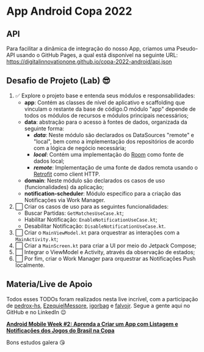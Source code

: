 # App Android Copa 2022

## API

Para facilitar a dinâmica de integração do nosso App, criamos uma Pseudo-API usando o GitHub Pages, a qual está disponível na seguinte URL: https://digitalinnovationone.github.io/copa-2022-android/api.json

## Desafio de Projeto (Lab) 😎

1. :white_check_mark: Explore o projeto base e entenda seus módulos e responsabilidades:
   * **app**: Contém as classes de nível de aplicativo e scaffolding que vinculam o restante da base de código.O módulo "app" depende de todos os módulos de recursos e módulos principais necessários;
   * **data**: abstração para o acesso à fontes de dados, organizada da seguinte forma:
     * ***data***: Neste módulo são declarados os DataSources "remote" e "local", bem como a implementação dos repositórios de acordo com a lógica de negócio necessária;
     * ***local***: Contém uma implementação do [Room](https://developer.android.com/training/data-storage/room) como fonte de dados local;
     * ***remote***: Implementação de uma fonte de dados remota usando o [Retrofit](https://square.github.io/retrofit/) como client HTTP.
   * **domain**: Neste módulo são declarados os casos de uso (funcionalidades) da aplicação;
   * **notification-scheduler**: Módulo específico para a criação das Notificações via Work Manager.
2. :white_large_square: Criar os casos de uso para as seguintes funcionalidades:
   * Buscar Partidas: `GetMatchesUseCase.kt`;
   * Habilitar Notificação: `EnableNotificationUseCase.kt`;
   * Desabilitar Notificação: `DisableNotificationUseCase.kt`.
3. :white_large_square: Criar o `MainViewModel.kt` para orquestrar as interações com a `MainActivity.kt`;
4. :white_large_square: Criar a `MainScreen.kt` para criar a UI por meio do Jetpack Compose;
5. :white_large_square: Integrar o ViewModel e Activity, através da observação de estados;
6. :white_large_square: Por fim, criar o Work Manager para orquestrar as Notificações Push localmente.

## Materia/Live de Apoio

Todos esses TODOs foram realizados nesta live incrível, com a participação de [pedrox-hs](https://github.com/pedrox-hs), [EzequielMessore](https://github.com/EzequielMessore), [igorbag](https://github.com/igorbag) e [falvojr](https://github.com/falvojr). Segue a gente aqui no GitHub e no LinkedIn 😉

**[Android Mobile Week #2: Aprenda a Criar um App com Listagem e Notificações dos Jogos do Brasil na Copa](https://youtu.be/30ZiJmCWliI)**

Bons estudos galera 😘
